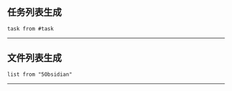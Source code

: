 ## 任务列表生成
```dataview
task from #task
```

---
## 文件列表生成
```dataview
list from "5Obsidian"
```

---

